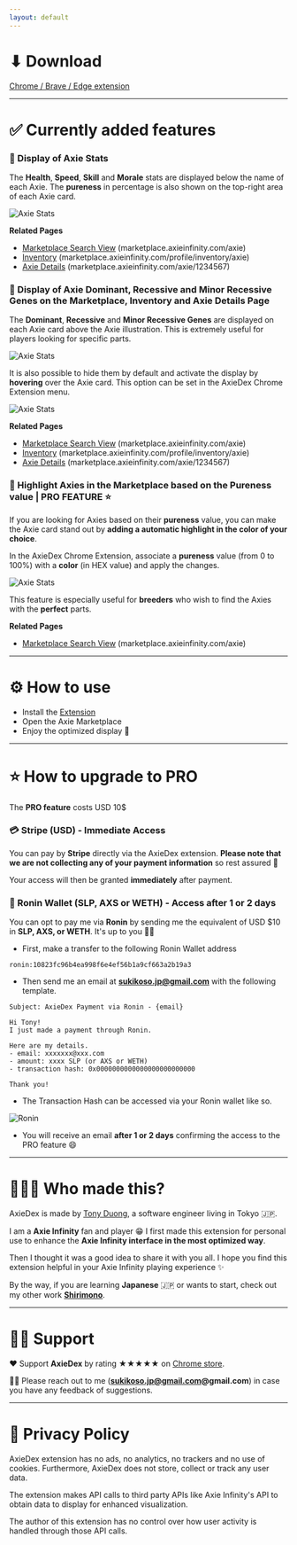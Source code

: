 ```yaml
---
layout: default
---
```

# ⬇ Download

[Chrome / Brave / Edge extension](https://chrome.google.com/webstore/category/extensions?hl=en)

---

# ✅ Currently added features

### 🌱 Display of Axie Stats

The **Health**, **Speed**, **Skill** and **Morale** stats are displayed below the name of each Axie. The **pureness** in percentage is also shown on the top-right area of each Axie card.

![Axie Stats](/assets/img/image_1.png)

**Related Pages**
- <u>Marketplace Search View</u> (marketplace.axieinfinity.com/axie)
- <u>Inventory</u> (marketplace.axieinfinity.com/profile/inventory/axie)
- <u>Axie Details</u> (marketplace.axieinfinity.com/axie/1234567)

### 🌱 Display of Axie Dominant, Recessive and Minor Recessive Genes on the Marketplace, Inventory and Axie Details Page

The **Dominant**, **Recessive** and **Minor Recessive Genes** are displayed on each Axie card above the Axie illustration. This is extremely useful for players looking for specific parts.

![Axie Stats](/assets/img/image_2.png)

It is also possible to hide them by default and activate the display by **hovering** over the Axie card. This option can be set in the AxieDex Chrome Extension menu.

![Axie Stats](/assets/img/image_3.png)

**Related Pages**
- <u>Marketplace Search View</u> (marketplace.axieinfinity.com/axie)
- <u>Inventory</u> (marketplace.axieinfinity.com/profile/inventory/axie)
- <u>Axie Details</u> (marketplace.axieinfinity.com/axie/1234567)

### 🌱 Highlight Axies in the Marketplace based on the Pureness value | PRO FEATURE ⭐️

If you are looking for Axies based on their **pureness** value, you can make the Axie card stand out by **adding a automatic highlight in the color of your choice**.

In the AxieDex Chrome Extension, associate a **pureness** value (from 0 to 100%) with a **color** (in HEX value) and apply the changes.

![Axie Stats](/assets/img/image_4.png)

This feature is especially useful for **breeders** who wish to find the Axies with the **perfect** parts.

**Related Pages**
- <u>Marketplace Search View</u> (marketplace.axieinfinity.com/axie)

---

# ⚙️ How to use

- Install the [Extension](https://chrome.google.com/webstore/category/extensions?hl=en)
- Open the Axie Marketplace
- Enjoy the optimized display 🥳

---

# ⭐️ How to upgrade to PRO

The **PRO feature** costs USD 10$

### 💳 Stripe (USD) - Immediate Access
You can pay by **Stripe** directly via the AxieDex extension. **Please note that we are not collecting any of your payment information** so rest assured 🙏

Your access will then be granted **immediately** after payment.

### 🍺 Ronin Wallet (SLP, AXS or WETH) - Access after 1 or 2 days
You can opt to pay me via **Ronin** by sending me the equivalent of USD $10 in **SLP, AXS, or WETH**. It's up to you 👍🏻

- First, make a transfer to the following Ronin Wallet address
```
ronin:10823fc96b4ea998f6e4ef56b1a9cf663a2b19a3
```

- Then send me an email at **<a href="mailto:sukikoso.jp@gmail.com">sukikoso.jp@gmail.com</a>** with the following template.

```
Subject: AxieDex Payment via Ronin - {email}

Hi Tony!
I just made a payment through Ronin.

Here are my details.
- email: xxxxxxx@xxx.com
- amount: xxxx SLP (or AXS or WETH)
- transaction hash: 0x0000000000000000000000000

Thank you!
```

- The Transaction Hash can be accessed via your Ronin wallet like so.

![Ronin](/assets/img/ronin.png)

- You will receive an email **after 1 or 2 days** confirming the access to the PRO feature 😄

---

# 👨🏻‍💻 Who made this?

AxieDex is made by [Tony Duong](https://github.com/tonystrawberry), a software engineer living in Tokyo 🇯🇵.

I am a **Axie Infinity** fan and player 😁 I first made this extension for personal use to enhance the **Axie Infinity interface in the most optimized way**.

Then I thought it was a good idea to share it with you all. I hope you find this extension helpful in your Axie Infinity playing experience ✨

By the way, if you are learning **Japanese** 🇯🇵 or wants to start, check out my other work [**Shirimono**](https://shirimono.com).

---

# 🙌🏻 Support

❤️ Support **AxieDex** by rating ★★★★★ on [Chrome store](https://github.com/tonystrawberry).

👨‍💻 Please reach out to me (**sukikoso.jp@gmail.com@gmail.com**) in case you have any feedback of suggestions.

---

# 👀 Privacy Policy
AxieDex extension has no ads, no analytics, no trackers and no use of cookies. Furthermore, AxieDex does not store, collect or track any user data.

The extension makes API calls to third party APIs like Axie Infinity's API to obtain data to display for enhanced visualization.

The author of this extension has no control over how user activity is handled through those API calls.
